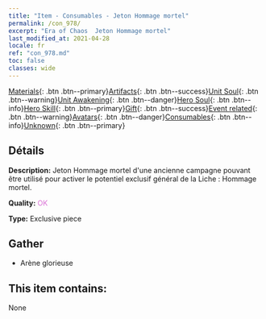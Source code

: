 ```yaml
---
title: "Item - Consumables - Jeton Hommage mortel"
permalink: /con_978/
excerpt: "Era of Chaos  Jeton Hommage mortel"
last_modified_at: 2021-04-28
locale: fr
ref: "con_978.md"
toc: false
classes: wide
---
```

 [Materials](/ItemsFR/){: .btn .btn--primary}[Artifacts](/ItemsFR/Artifacts/){: .btn .btn--success}[Unit Soul](/ItemsFR/UnitSoul/){: .btn .btn--warning}[Unit Awakening](/ItemsFR/UnitAwakening/){: .btn .btn--danger}[Hero Soul](/ItemsFR/HeroSoul/){: .btn .btn--info}[Hero Skill](/ItemsFR/HeroSkill/){: .btn .btn--primary}[Gift](/ItemsFR/Gift/){: .btn .btn--success}[Event related](/ItemsFR/Events/){: .btn .btn--warning}[Avatars](/ItemsFR/Avatars/){: .btn .btn--danger}[Consumables](/ItemsFR/Consumables/){: .btn .btn--info}[Unknown](/ItemsFR/Unknown/){: .btn .btn--primary}

## Détails
 **Description:** Jeton Hommage mortel d'une ancienne campagne pouvant être utilisé pour activer le potentiel exclusif général de la Liche : Hommage mortel.

 **Quality:** <span style="color: #DA70D6">OK</span>

 **Type:** Exclusive piece

## Gather

*    Arène glorieuse 

## This item contains:

  None


